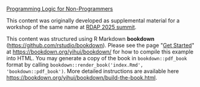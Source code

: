 [Programming Logic for Non-Programmers](https://kekoziar.github.io/programming-logic/index.html)

This content was originally developed as supplemental material for a workshop of the same name at [RDAP 2025 summit](https://rdapassociation.org/summit/past-summits). 


This content was structured using R Markdown **bookdown** (https://github.com/rstudio/bookdown). Please see the page "[Get Started](https://bookdown.org/yihui/bookdown/get-started.html)" at https://bookdown.org/yihui/bookdown/ for how to compile this example into HTML. You may generate a copy of the book in `bookdown::pdf_book` format by calling `bookdown::render_book('index.Rmd', 'bookdown::pdf_book')`. More detailed instructions are available here https://bookdown.org/yihui/bookdown/build-the-book.html.